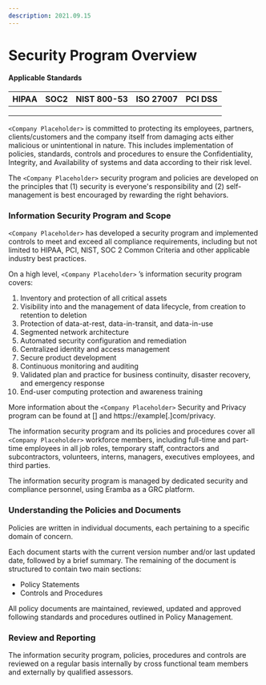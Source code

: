 ```yaml
---
description: 2021.09.15
---
```


# Security Program Overview

#### Applicable Standards

| HIPAA | SOC2 | NIST 800-53 | ISO 27007 | PCI DSS |
| ----- | ---- | ----------- | --------- | ------- |
|       |      |             |           |         |
|       |      |             |           |         |
|       |      |             |           |         |

`<Company Placeholder>` is committed to protecting its employees, partners, clients/customers and the company itself from damaging acts either malicious or unintentional in nature. This includes implementation of policies, standards, controls and procedures to ensure the Confidentiality, Integrity, and Availability of systems and data according to their risk level.

The `<Company Placeholder>`  security program and policies are developed on the principles that (1) security is everyone's responsibility and (2) self-management is best encouraged by rewarding the right behaviors.

### Information Security Program and Scope

`<Company Placeholder>`  has developed a security program and implemented controls to meet and exceed all compliance requirements, including but not limited to HIPAA, PCI, NIST, SOC 2 Common Criteria and other applicable industry best practices.

On a high level, `<Company Placeholder>` ’s information security program covers:

1. Inventory and protection of all critical assets
2. Visibility into and the management of data lifecycle, from creation to retention to deletion
3. Protection of data-at-rest, data-in-transit, and data-in-use
4. Segmented network architecture
5. Automated security configuration and remediation
6. Centralized identity and access management
7. Secure product development
8. Continuous monitoring and auditing
9. Validated plan and practice for business continuity, disaster recovery, and emergency response
10. End-user computing protection and awareness training

More information about the `<Company Placeholder>`  Security and Privacy program can be found at \[] and https://example\[.]com/privacy.

The information security program and its policies and procedures cover all `<Company Placeholder>`  workforce members, including full-time and part-time employees in all job roles, temporary staff, contractors and subcontractors, volunteers, interns, managers, executives employees, and third parties.

The information security program is managed by dedicated security and compliance personnel, using Eramba as a GRC platform.



### Understanding the Policies and Documents

Policies are written in individual documents, each pertaining to a specific domain of concern.

Each document starts with the current version number and/or last updated date, followed by a brief summary. The remaining of the document is structured to contain two main sections:

* Policy Statements
* Controls and Procedures

All policy documents are maintained, reviewed, updated and approved following standards and procedures outlined in Policy Management.



### Review and Reporting

The information security program, policies, procedures and controls are reviewed on a regular basis internally by cross functional team members and externally by qualified assessors.











